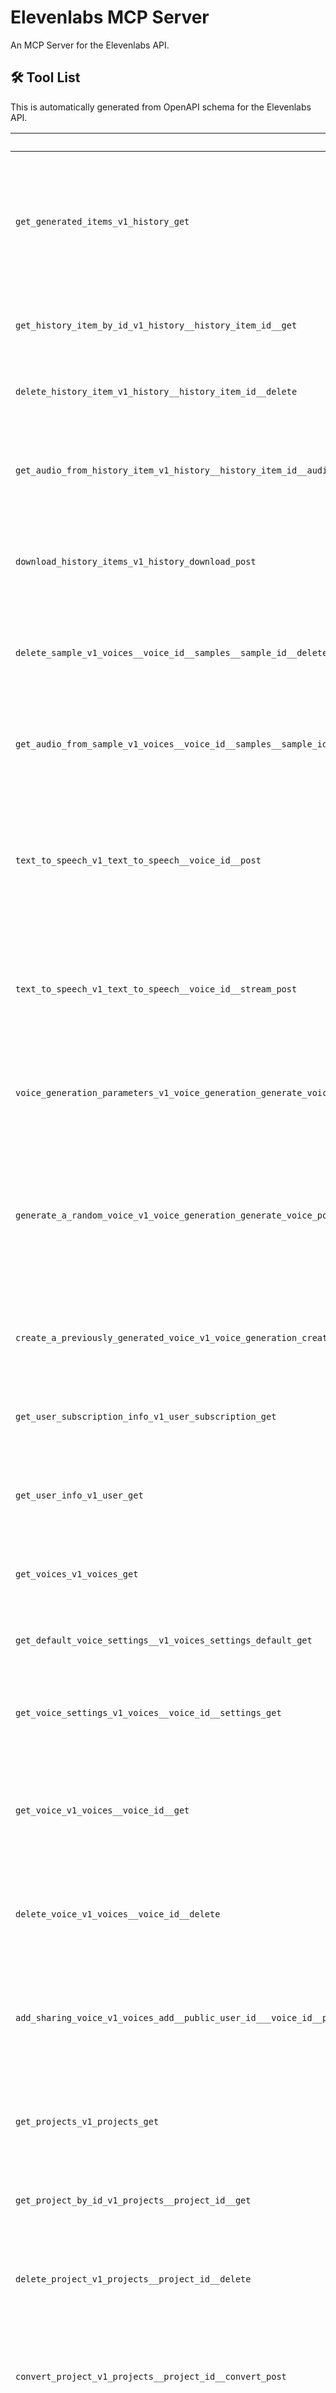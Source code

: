 # Elevenlabs MCP Server

An MCP Server for the Elevenlabs API.

## 🛠️ Tool List

This is automatically generated from OpenAPI schema for the Elevenlabs API.


| Tool | Description |
|------|-------------|
| `get_generated_items_v1_history_get` | Retrieves a paginated history of generated items from the API, optionally filtered by page size, starting history item, or voice ID. |
| `get_history_item_by_id_v1_history__history_item_id__get` | Retrieves a specific history item by its unique identifier. |
| `delete_history_item_v1_history__history_item_id__delete` | Deletes a specific history item by its unique identifier. |
| `get_audio_from_history_item_v1_history__history_item_id__audio_get` | Retrieves the audio data associated with a specific history item by its unique identifier. |
| `download_history_items_v1_history_download_post` | Downloads specified history items in the given output format via a POST request. |
| `delete_sample_v1_voices__voice_id__samples__sample_id__delete` | Deletes a specific voice sample identified by voice_id and sample_id from the API. |
| `get_audio_from_sample_v1_voices__voice_id__samples__sample_id__audio_get` | Retrieves audio data for a specific sample from a given voice using provided identifiers. |
| `text_to_speech_v1_text_to_speech__voice_id__post` | Converts input text to speech using the specified voice configuration via a POST request to the text-to-speech API endpoint. |
| `text_to_speech_v1_text_to_speech__voice_id__stream_post` | Streams synthesized speech audio for given text using a specified voice ID and customizable options. |
| `voice_generation_parameters_v1_voice_generation_generate_voice_parameters_get` | Retrieves available parameter options for voice generation from the API. |
| `generate_a_random_voice_v1_voice_generation_generate_voice_post` | Generates a synthetic voice audio based on specified demographics and text input by sending a POST request to the voice generation API. |
| `create_a_previously_generated_voice_v1_voice_generation_create_voice_post` | Creates a new voice entry using data from a previously generated voice. |
| `get_user_subscription_info_v1_user_subscription_get` | Retrieves the current user's subscription information from the API. |
| `get_user_info_v1_user_get` | Retrieves information about the current authenticated user from the API. |
| `get_voices_v1_voices_get` | Retrieves a list of available voices from the v1 API endpoint. |
| `get_default_voice_settings__v1_voices_settings_default_get` | Retrieves the default voice settings from the API endpoint. |
| `get_voice_settings_v1_voices__voice_id__settings_get` | Retrieves the settings for a specific voice using the provided voice ID. |
| `get_voice_v1_voices__voice_id__get` | Retrieves details for a specific voice, optionally including voice settings, by making a GET request to the API. |
| `delete_voice_v1_voices__voice_id__delete` | Deletes a voice resource identified by the given voice ID using the v1 API endpoint. |
| `add_sharing_voice_v1_voices_add__public_user_id___voice_id__post` | Adds a shared voice for a public user by sending a POST request with a new name for the specified voice. |
| `get_projects_v1_projects_get` | Retrieves a list of projects from the API using a GET request to the '/v1/projects' endpoint. |
| `get_project_by_id_v1_projects__project_id__get` | Retrieve project details by project ID using the v1 projects API. |
| `delete_project_v1_projects__project_id__delete` | Deletes a project by its ID using a DELETE HTTP request to the v1/projects endpoint. |
| `convert_project_v1_projects__project_id__convert_post` | Converts the specified project by sending a POST request to the appropriate API endpoint. |
| `get_project_snapshots_v1_projects__project_id__snapshots_get` | Retrieves a list of snapshots for the specified project using the v1 projects API. |
| `stream_project_audio_v1_projects__project_id__snapshots__project_snapshot_id__stream_post` | Streams audio data for a specific project snapshot, with optional conversion to MPEG format. |
| `streams_archive_with_project_audio_v1_projects__project_id__snapshots__project_snapshot_id__archive_post` | Creates an audio archive for the specified project snapshot by making a POST request to the project's archive endpoint. |
| `get_chapters_v1_projects__project_id__chapters_get` | Retrieves the list of chapters for a specific project by project ID. |
| `get_chapter_by_id_v1_projects__project_id__chapters__chapter_id__get` | Retrieves a specific chapter resource by its ID from a given project using the API. |
| `delete_chapter_v1_projects__project_id__chapters__chapter_id__delete` | Deletes a specific chapter from a project by its project and chapter IDs. |
| `convert_chapter_v1_projects__project_id__chapters__chapter_id__convert_post` | Initiates a conversion operation for a specified chapter within a project and returns the result as JSON. |
| `get_chapter_snapshots_v1_projects__project_id__chapters__chapter_id__snapshots_get` | Retrieves the list of chapter snapshots for a specific chapter within a project. |
| `stream_chapter_audio_v1_projects__project_id__chapters__chapter_id__snapshots__chapter_snapshot_id__stream_post` | Streams the audio for a specific chapter snapshot in a project, with optional conversion to MPEG format. |
| `update_pronunciation_dictionaries_v1_projects__project_id__update_pronunciation_dictionaries_post` | Updates the pronunciation dictionaries for a specific project by sending the provided dictionary locators to the server. |
| `get_dubbing_project_metadata_v1_dubbing__dubbing_id__get` | Retrieves metadata for a dubbing project by its unique identifier. |
| `delete_dubbing_project_v1_dubbing__dubbing_id__delete` | Deletes a dubbing project identified by its ID via the v1 API endpoint. |
| `get_dubbed_file_v1_dubbing__dubbing_id__audio__language_code__get` | Retrieves the dubbed audio file for a given dubbing ID and language code from the API. |
| `get_transcript_for_dub_v1_dubbing__dubbing_id__transcript__language_code__get` | Retrieves the transcript for a specific dubbing in the requested language. |
| `get_sso_provider_admin_admin__admin_url_prefix__sso_provider_get` | Retrieves SSO provider information for a specific admin URL prefix and workspace. |
| `get_models_v1_models_get` | Retrieves a list of available models from the v1 API endpoint. |
| `get_voices_v1_shared_voices_get` | Retrieves a list of shared voice resources, filtered and paginated according to the specified criteria. |
| `add_rules_to_the_pronunciation_dictionary_v1_pronunciation_dictionaries__pronunciation_dictionary_id__add_rules_post` | Adds new pronunciation rules to a specified pronunciation dictionary by making a POST request to the backend service. |
| `remove_rules_from_the_pronunciation_dictionary_v1_pronunciation_dictionaries__pronunciation_dictionary_id__remove_rules_post` | Removes specified pronunciation rules from a pronunciation dictionary via a POST request to the API. |
| `get_pls_file_with_a_pronunciation_dictionary_version_rules_v1_pronunciation_dictionaries__dictionary_id___version_id__download_get` | Downloads a pronunciation lexicon (PLS) file for a specific pronunciation dictionary version. |
| `get_metadata_for_a_pronunciation_dictionary_v1_pronunciation_dictionaries__pronunciation_dictionary_id___get` | Retrieves metadata for a specific pronunciation dictionary by its ID. |
| `get_pronunciation_dictionaries_v1_pronunciation_dictionaries__get` | Retrieve a paginated list of pronunciation dictionaries from the v1 API endpoint. |
| `get_a_profile_page_profile__handle__get` | Retrieves a user's profile data as a dictionary using their unique handle. |
| `redirect_to_mintlify_docs_get` | Fetches the Mintlify documentation by sending a GET request and returns the parsed JSON response. |
